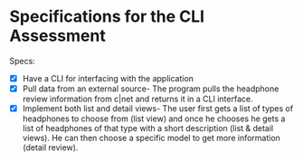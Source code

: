 # Specifications for the CLI Assessment

Specs:
- [x] Have a CLI for interfacing with the application
- [x] Pull data from an external source-
    The program pulls the headphone review information from c|net and returns it in a CLI interface.
- [X] Implement both list and detail views-
    The user first gets a list of types of headphones to choose from (list view) and once he chooses he gets a list of headphones of that type with a short description (list & detail views). He can then choose a specific model to get more information (detail review).  
